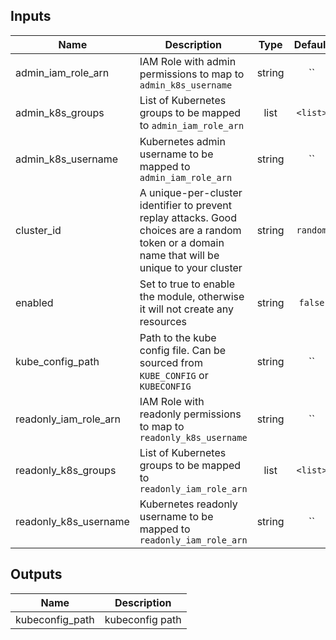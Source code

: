 ## Inputs

| Name | Description | Type | Default | Required |
|------|-------------|:----:|:-----:|:-----:|
| admin_iam_role_arn | IAM Role with admin permissions to map to `admin_k8s_username` | string | `` | no |
| admin_k8s_groups | List of Kubernetes groups to be mapped to `admin_iam_role_arn` | list | `<list>` | no |
| admin_k8s_username | Kubernetes admin username to be mapped to `admin_iam_role_arn` | string | `` | no |
| cluster_id | A unique-per-cluster identifier to prevent replay attacks. Good choices are a random token or a domain name that will be unique to your cluster | string | `random` | no |
| enabled | Set to true to enable the module, otherwise it will not create any resources | string | `false` | no |
| kube_config_path | Path to the kube config file. Can be sourced from `KUBE_CONFIG` or `KUBECONFIG` | string | `` | no |
| readonly_iam_role_arn | IAM Role with readonly permissions to map to `readonly_k8s_username` | string | `` | no |
| readonly_k8s_groups | List of Kubernetes groups to be mapped to `readonly_iam_role_arn` | list | `<list>` | no |
| readonly_k8s_username | Kubernetes readonly username to be mapped to `readonly_iam_role_arn` | string | `` | no |

## Outputs

| Name | Description |
|------|-------------|
| kubeconfig_path | kubeconfig path |

